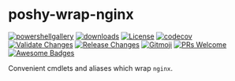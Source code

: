 # poshy-wrap-nginx

[![powershellgallery](https://img.shields.io/powershellgallery/v/poshy-wrap-nginx.svg)](https://www.powershellgallery.com/packages/poshy-wrap-nginx)
[![downloads](https://img.shields.io/powershellgallery/dt/poshy-wrap-nginx.svg)](https://www.powershellgallery.com/packages/poshy-wrap-nginx)
[![License](https://img.shields.io/github/license/pwshrc/poshy-wrap-nginx)](./LICENSE.txt)
[![codecov](https://codecov.io/gh/pwshrc/poshy-wrap-nginx/branch/main/graph/badge.svg)](https://codecov.io/gh/pwshrc/poshy-wrap-nginx)
[![Validate Changes](https://github.com/pwshrc/poshy-wrap-nginx/actions/workflows/validate.yml/badge.svg)](https://github.com/pwshrc/poshy-wrap-nginx/actions/workflows/validate.yml)
[![Release Changes](https://github.com/pwshrc/poshy-wrap-nginx/actions/workflows/release.yml/badge.svg)](https://github.com/pwshrc/poshy-wrap-nginx/actions/workflows/release.yml)
[![Gitmoji](https://img.shields.io/badge/gitmoji-%20😜%20😍-FFDD67.svg?style=flat-square)](https://gitmoji.carloscuesta.me/)
[![PRs Welcome](https://img.shields.io/badge/PRs-welcome-brightgreen.svg?style=flat-square)](http://makeapullrequest.com)
[![Awesome Badges](https://img.shields.io/badge/badges-awesome-green.svg)](https://github.com/Naereen/badges)

Convenient cmdlets and aliases which wrap `nginx`.

